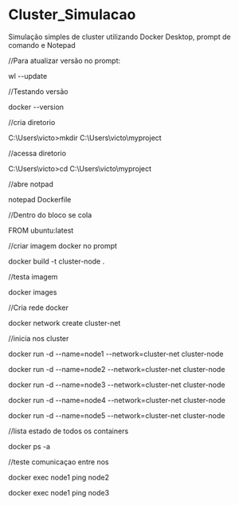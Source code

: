 # Cluster_Simulacao
Simulação simples de cluster utilizando Docker Desktop, prompt de comando e Notepad

//Para atualizar versão no prompt:

wl --update

//Testando versão

docker --version

//cria diretorio

C:\Users\victo>mkdir C:\Users\victo\myproject

//acessa diretorio

C:\Users\victo>cd C:\Users\victo\myproject

//abre notpad

notepad Dockerfile

//Dentro do bloco se cola

FROM ubuntu:latest  

//criar imagem docker no prompt

docker build -t cluster-node .

//testa imagem

docker images

//Cria rede docker

docker network create cluster-net

//inicia nos cluster

docker run -d --name=node1 --network=cluster-net cluster-node

docker run -d --name=node2 --network=cluster-net cluster-node

docker run -d --name=node3 --network=cluster-net cluster-node

docker run -d --name=node4 --network=cluster-net cluster-node

docker run -d --name=node5 --network=cluster-net cluster-node

//lista estado de todos os containers

docker ps -a

//teste comunicaçao entre nos

docker exec node1 ping node2

docker exec node1 ping node3
